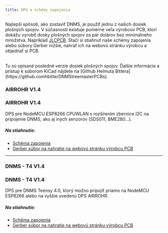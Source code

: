 ```yaml
---
title: DPS a schémy zapojenia
---
```


Najlepší spôsob, ako zostaviť DNMS, je použiť jednu z našich dosiek plošných spojov.
V súčasnosti existuje pomerne veľa výrobcov PCB, ktorí dokážu vyrobiť dosky plošných spojov za pár dolárov bez minimálneho množstva. Napríklad [JLCPCB](https://jlcpcb.com/).
Stačí si stiahnuť naše schémy zapojenia alebo súbory Gerber nižšie, nahrať ich na webovú stránku výrobcu a objednať si PCB.

<br>
Tu sú opísané posledné verzie dosiek plošných spojov. Ďalšie informácie a prístup k súborom KiCad nájdete na [Github Helmuta Bittera](https://github.comhbitterDNMStreemasterPCBs).

### AIRROHR V1.4
### AIRROHR V1.4
DPS pre NodeMCU ESP8266 CPUWLAN s rozšírením zbernice I2C na pripojenie DNMS, ako aj iných senzorov (SDS011, BME280...).


##### Na stiahnutie:
* [Schéma zapojenia](../docs/dnms/airrohr-PCB-circuit-diagram.pdf)
* [Gerber súbor na nahratie na webovú stránku výrobcu PCB](../docs/dnms/airrohr-PCB-circuit-diagram-gerber.zip)

---

### DNMS - T4 V1.4
### DNMS - T4 V1.4
DPS pre DNMS Teensy 4.0, ktorý možno pripojiť priamo na NodeMCU ESP8266 alebo na vyššie uvedenú DPS AIRROHR.


##### Na stiahnutie:
* [Schéma zapojenia](...docsdnmsdnms-noise-measuring-teensy-40-circuit-diagram.pdf)
* [Gerber súbor na nahratie na webovú stránku výrobcu PCB](..docsdnmsdnms-noise-measuring-teensy-40-circuit-gerber.zip)

